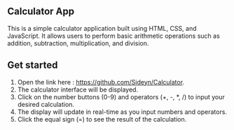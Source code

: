## Calculator App
This is a simple calculator application built using HTML, CSS, and JavaScript. It allows users to perform basic arithmetic operations such as addition, subtraction, multiplication, and division.

## Get started
1. Open the link here : https://github.com/Sideyn/Calculator.
2. The calculator interface will be displayed.
3. Click on the number buttons (0-9) and operators (+, -, *, /) to input your desired calculation.
4. The display will update in real-time as you input numbers and operators.
5. Click the equal sign (=) to see the result of the calculation.
